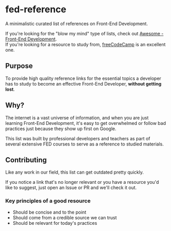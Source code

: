 fed-reference
==============

A minimalistic curated list of references on Front-End Development.

If you're looking for the "blow my mind" type of lists, check out [Awesome - Front-End Development](https://github.com/sindresorhus/awesome#front-end-development).  
If you're looking for a resource to study from, [freeCodeCamp](https://www.freecodecamp.com/) is an excellent one.

Purpose
---------

To provide high quality reference links for the essential topics a developer has to study to become an effective Front-End Developer, **without getting lost**.

Why?
-----

The internet is a vast universe of information, and when you are just learning Front-End Development, it's easy to get overwhelmed or follow bad practices just because they show up first on Google.

This list was built by professional developers and teachers as part of several extensive FED courses to serve as a reference to studied materials.

Contributing
-------------

Like any work in our field, this list can get outdated pretty quickly.

If you notice a link that's no longer relevant or you have a resource you'd like to suggest, just open an Issue or PR and we'll check it out.

### Key principles of a good resource

- Should be concise and to the point
- Should come from a credible source we can trust
- Should be relevant for today's practices
